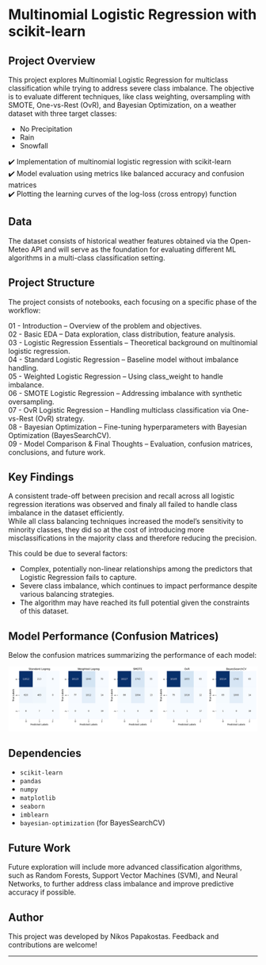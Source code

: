 # Multinomial Logistic Regression with scikit-learn

## Project Overview

This project explores Multinomial Logistic Regression for multiclass classification while trying to address severe class imbalance. The objective is to evaluate different techniques, like class weighting, oversampling with SMOTE, One-vs-Rest (OvR), and Bayesian Optimization, on a weather dataset with three target classes:   
- No Precipitation
- Rain
- Snowfall

✔️ Implementation of multinomial logistic regression with scikit-learn   
✔️ Model evaluation using metrics like balanced accuracy and confusion matrices   
✔️ Plotting the learning curves of the log-loss (cross entropy) function 

## Data
The dataset consists of historical weather features obtained via the Open-Meteo API and will serve as the foundation for evaluating different ML algorithms in a multi-class classification setting.

## Project Structure

The project consists of notebooks, each focusing on a specific phase of the workflow:

01 - Introduction – Overview of the problem and objectives.   
02 - Basic EDA – Data exploration, class distribution, feature analysis.   
03 - Logistic Regression Essentials – Theoretical background on multinomial logistic regression.   
04 - Standard Logistic Regression – Baseline model without imbalance handling.   
05 - Weighted Logistic Regression – Using class_weight to handle imbalance.   
06 - SMOTE Logistic Regression – Addressing imbalance with synthetic oversampling.   
07 - OvR Logistic Regression – Handling multiclass classification via One-vs-Rest (OvR) strategy.   
08 - Bayesian Optimization – Fine-tuning hyperparameters with Bayesian Optimization (BayesSearchCV).   
09 - Model Comparison & Final Thoughts – Evaluation, confusion matrices, conclusions, and future work.

## Key Findings
A consistent trade-off between precision and recall across all logistic regression iterations was observed and finaly
all failed to handle class imbalance in the dataset efficiently.   
While all class balancing techniques increased the model’s sensitivity to minority classes, they did so at the cost 
of introducing more misclassifications in the majority class and therefore reducing the precision.

This could be due to several factors:

- Complex, potentially non-linear relationships among the predictors that Logistic Regression fails to capture.
- Severe class imbalance, which continues to impact performance despite various balancing strategies.
- The algorithm may have reached its full potential given the constraints of this dataset.

## Model Performance (Confusion Matrices)

Below the confusion matrices summarizing the performance of each model:

![Confusion Matrix](images/confusion_matrices_plot.png)

## Dependencies

- `scikit-learn`
- `pandas`
- `numpy`
- `matplotlib`
- `seaborn`
- `imblearn`
- `bayesian-optimization` (for BayesSearchCV)

## Future Work

Future exploration will include more advanced classification algorithms, such as Random Forests, Support Vector Machines (SVM), and Neural Networks, to further address class imbalance and improve predictive accuracy if possible.

## Author

This project was developed by Nikos Papakostas. Feedback and contributions are welcome!

---
